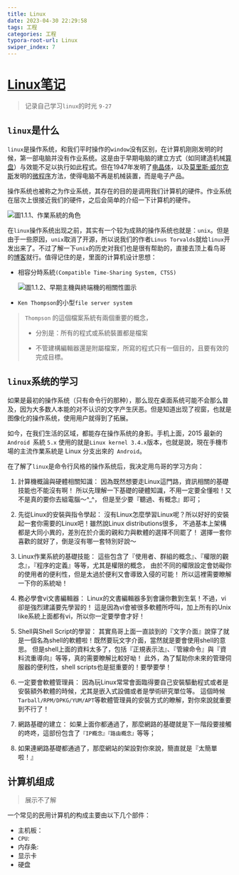 ```yaml
---
title: Linux
date: 2023-04-30 22:29:58
tags: 工程
categories: 工程
typora-root-url: Linux
swiper_index: 7
---
```


# [Linux笔记](https://linux.vbird.org/linux_basic/centos7/0110whatislinux.php)

> 记录自己学习`linux`的时光 `9-27`

## `linux`是什么

`linux`是操作系统，和我们平时操作的`window`没有区别，在计算机刚刚发明的时候，第一部电脑并没有作业系统。这是由于早期电脑的建立方式（如同建造机械[算盘](https://zh.wikipedia.org/wiki/算盘)）与效能不足以执行如此程式。但在1947年发明了[电晶体](https://zh.wikipedia.org/wiki/晶体管)，以及[莫里斯·威尔克斯](https://zh.wikipedia.org/wiki/莫里斯·威尔克斯)发明的[微程序](https://zh.wikipedia.org/wiki/微程序)方法，使得电脑不再是机械装置，而是电子产品。

操作系统也被称之为作业系统，其存在的目的是调用我们计算机的硬件。作业系统在层次上很接近我们的硬件，之后会简单的介绍一下计算机的硬件。

![圖1.1.1、作業系統的角色](./os_01-1695812228834-3.gif)

在`linux`操作系统出现之前，其实有一个较为成熟的操作系统也就是：`unix`。但是由于一些原因，`unix`取消了开源，所以说我们的作者`Linus Torvalds`就给`linux`开发出来了。不过了解一下`unix`的历史对我们也是很有帮助的，直接去顶上看鸟哥的[博客](https://linux.vbird.org/linux_basic/centos7/0110whatislinux.php)就行。值得记住的是，里面的计算机设计思想：

- 相容分時系統`(Compatible Time-Sharing System, CTSS)`

  ![圖1.1.2、早期主機與終端機的相關性圖示](./0110whatislinux_2.jpg)

- `Ken Thompson`的小型`file server system`

> `Thompson` 的這個檔案系統有兩個重要的概念，
>
> - 分別是：所有的程式或系統裝置都是檔案
>
> - 不管建構編輯器還是附屬檔案，所寫的程式只有一個目的，且要有效的完成目標。

## `linux`系统的学习

如果是最初的操作系统（只有命令行的那种），那么现在桌面系统可能不会那么普及，因为大多数人本能的对不认识的文字产生厌恶。但是知道出现了视窗，也就是图像化的操作系统，使用用户就得到了拓展。

如今，在我们生活的区域，都能存在操作系统的身影。手机上面，2015 最新的 `Android `系統 `5.x` 使用的就是` Linux kernel 3.4.x `版本，也就是說，現在手機市場的主流作業系統是 Linux 分支出來的` Android`。

在了解了`linux`是命令行风格的操作系统后，我决定用鸟哥的学习方向：

1. 計算機概論與硬體相關知識：
   因為既然想要走Linux這門路，資訊相關的基礎技能也不能沒有啊！ 所以先理解一下基礎的硬體知識，不用一定要全懂啦！又不是真的要你去組電腦～^_^， 但是至少要『聽過、有概念』即可；

   

2. 先從Linux的安裝與指令學起：
   沒有Linux怎麼學習Linux呢？所以好好的安裝起一套你需要的Linux吧！雖然說Linux distributions很多， 不過基本上架構都是大同小異的，差別在於介面的親和力與軟體的選擇不同罷了！ 選擇一套你喜歡的就好了，倒是沒有哪一套特別好說～

   

3. Linux作業系統的基礎技能：
   這些包含了『使用者、群組的概念』、『權限的觀念』，『程序的定義』等等，尤其是權限的概念， 由於不同的權限設定會妨礙你的使用者的便利性，但是太過於便利又會導致入侵的可能！ 所以這裡需要瞭解一下你的系統呦！

   

4. 務必學會vi文書編輯器：
   Linux的文書編輯器多到會讓你數到生氣！不過，vi卻是強烈建議要先學習的！ 這是因為vi會被很多軟體所呼叫，加上所有的Unix like系統上面都有vi，所以你一定要學會才好！

   

5. Shell與Shell Script的學習：
   其實鳥哥上面一直談到的『文字介面』說穿了就是一個名為shell的軟體啦！既然要玩文字介面，當然就是要會使用shell的意思。 但是shell上面的資料太多了，包括『正規表示法』、『管線命令』與『資料流重導向』等等，真的需要瞭解比較好呦！ 此外，為了幫助你未來的管理伺服器的便利性，shell scripts也是挺重要的！要學要學！

   

6. 一定要會軟體管理員：
   因為玩Linux常常會面臨得要自己安裝驅動程式或者是安裝額外軟體的時候，尤其是嵌入式設備或者是學術研究單位等。 這個時候`Tarball/RPM/DPKG/YUM/APT`等軟體管理員的安裝方式的瞭解，對你來說就重要到不行了！

   

7. 網路基礎的建立：
   如果上面你都通過了，那麼網路的基礎就是下一階段要接觸的咚咚，這部份包含了`『IP概念』『路由概念』`等等；

   

8. 如果連網路基礎都通過了，那麼網站的架設對你來說，簡直就是『太簡單啦！』

## 计算机组成

> 展示不了解

一个常见的民用计算机的构成主要由以下几个部件：

- 主机板：
- `CPU`:
- 内存条:
- 显示卡
- 硬盘

